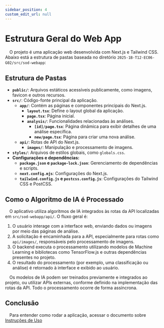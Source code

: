 ```yaml
---
sidebar_position: 4
custom_edit_url: null
---
```


# Estrutura Geral do Web App

&emsp;O projeto é uma aplicação web desenvolvida com Next.js e Tailwind CSS. Abaixo está a estrutura de pastas baseada no diretório `2025-1B-T12-EC06-G02/src/sod-webapp`:

## Estrutura de Pastas

* **`public/`**: Arquivos estáticos acessíveis publicamente, como imagens, favicon e outros recursos.
* **`src/`**: Código-fonte principal da aplicação.
   * **`app/`**: Contém as páginas e componentes principais do Next.js.
       * **`layout.tsx`**: Define o layout global da aplicação.
       * **`page.tsx`**: Página inicial.
       * **`analysis/`**: Funcionalidades relacionadas às análises.
           * **`[id]/page.tsx`**: Página dinâmica para exibir detalhes de uma análise específica.
           * **`new/page.tsx`**: Página para criar uma nova análise.
   * **`api/`**: Rotas de API do Next.js.
       * **`images/`**: Manipulação e processamento de imagens.
* **`styles/`**: Arquivos de estilos globais, como `globals.css`.
* **Configurações e dependências:**
   * **`package.json` e `package-lock.json`**: Gerenciamento de dependências e scripts.
   * **`next.config.mjs`**: Configurações do Next.js.
   * **`tailwind.config.js` e `postcss.config.js`**: Configurações do Tailwind CSS e PostCSS.

## Como o Algoritmo de IA é Processado

&emsp;O aplicativo utiliza algoritmos de IA integrados às rotas da API localizadas em `src/sod-webapp/api/`. O fluxo geral é:

1. O usuário interage com a interface web, enviando dados ou imagens por meio das páginas de análise.
2. A solicitação é encaminhada para a API, especialmente para rotas como `api/images/`, responsáveis pelo processamento de imagens.
3. O backend executa o processamento utilizando modelos de Machine Learning e bibliotecas como TensorFlow.js e outras dependências presentes no projeto.
4. O resultado do processamento (por exemplo, uma classificação ou análise) é retornado à interface e exibido ao usuário.

&emsp;Os modelos de IA podem ser treinados previamente e integrados ao projeto, ou utilizar APIs externas, conforme definido na implementação das rotas da API. Todo o processamento ocorre de forma assíncrona.

## Conclusão
&emsp;Para entender como rodar a aplicação, acessar o documento sobre [Instruções de Uso](./instrucoes-uso/rodar-webapp.md)